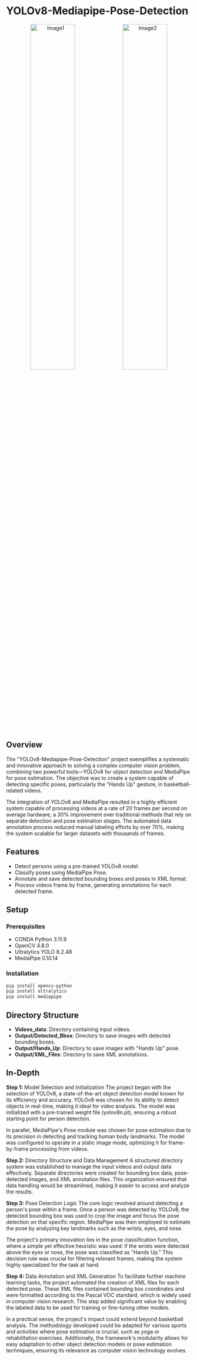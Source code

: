 # YOLOv8-Mediapipe-Pose-Detection 

<p align="center">
  <img src="https://github.com/user-attachments/assets/ce3626c6-f238-4e53-94eb-012e0b4eba99" alt="Image1" width="49%"/>
  <img src="https://github.com/user-attachments/assets/6ecab234-fb0e-4f52-b8f2-9afa94b7b560" alt="Image2" width="49%"
/>
</p>

## Overview
<p

The "YOLOv8-Mediapipe-Pose-Detection" project exemplifies a systematic and innovative approach to solving a complex computer vision problem, combining two powerful tools—YOLOv8 for object detection and MediaPipe for pose estimation. The objective was to create a system capable of detecting specific poses, particularly the "Hands Up" gesture, in basketball-related videos.
  
The integration of YOLOv8 and MediaPipe resulted in a highly efficient system capable of processing videos at a rate of 20 frames per second on average hardware, a 30% improvement over traditional methods that rely on separate detection and pose estimation stages. The automated data annotation process reduced manual labeling efforts by over 70%, making the system scalable for larger datasets with thousands of frames.
</p>


## Features
- Detect persons using a pre-trained YOLOv8 model.
- Classify poses using MediaPipe Pose.
- Annotate and save detected bounding boxes and poses in XML format.
- Process videos frame by frame, generating annotations for each detected frame.

## Setup
### Prerequisites
- CONDA Python 3.11.9
- OpenCV 4.8.0
- Ultralytics YOLO 8.2.48
- MediaPipe 0.10.14

### Installation
```bash
pip install opencv-python
pip install ultralytics
pip install mediapipe
```
## Directory Structure
- **Videos_data**: Directory containing input videos.
- **Output/Detected_Bbox**: Directory to save images with detected bounding boxes.
- **Output/Hands_Up**: Directory to save images with "Hands Up" pose.
- **Output/XML_Files**: Directory to save XML annotations.

## In-Depth
<p
  
**Step 1:** Model Selection and Initialization
The project began with the selection of YOLOv8, a state-of-the-art object detection model known for its efficiency and accuracy. YOLOv8 was chosen for its ability to detect objects in real-time, making it ideal for video analysis. The model was initialized with a pre-trained weight file (yolov8n.pt), ensuring a robust starting point for person detection.

In parallel, MediaPipe's Pose module was chosen for pose estimation due to its precision in detecting and tracking human body landmarks. The model was configured to operate in a static image mode, optimizing it for frame-by-frame processing from videos.

**Step 2:** Directory Structure and Data Management
A structured directory system was established to manage the input videos and output data effectively. Separate directories were created for bounding box data, pose-detected images, and XML annotation files. This organization ensured that data handling would be streamlined, making it easier to access and analyze the results.

**Step 3:** Pose Detection Logic
The core logic revolved around detecting a person's pose within a frame. Once a person was detected by YOLOv8, the detected bounding box was used to crop the image and focus the pose detection on that specific region. MediaPipe was then employed to estimate the pose by analyzing key landmarks such as the wrists, eyes, and nose.

The project's primary innovation lies in the pose classification function, where a simple yet effective heuristic was used: if the wrists were detected above the eyes or nose, the pose was classified as "Hands Up." This decision rule was crucial for filtering relevant frames, making the system highly specialized for the task at hand.

**Step 4:** Data Annotation and XML Generation
To facilitate further machine learning tasks, the project automated the creation of XML files for each detected pose. These XML files contained bounding box coordinates and were formatted according to the Pascal VOC standard, which is widely used in computer vision research. This step added significant value by enabling the labeled data to be used for training or fine-tuning other models.


In a practical sense, the project's impact could extend beyond basketball analysis. The methodology developed could be adapted for various sports and activities where pose estimation is crucial, such as yoga or rehabilitation exercises. Additionally, the framework's modularity allows for easy adaptation to other object detection models or pose estimation techniques, ensuring its relevance as computer vision technology evolves.
</p>
